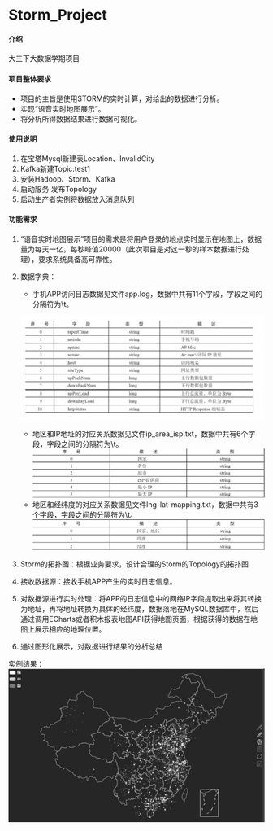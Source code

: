 # Storm_Project

#### 介绍
大三下大数据学期项目

#### 项目整体要求

- 项目的主旨是使用STORM的实时计算，对给出的数据进行分析。
- 实现“语音实时地图展示”。
- 将分析所得数据结果进行数据可视化。
#### 使用说明

1.  在宝塔Mysql新建表Location、InvalidCity
2.  Kafka新建Topic:test1
3.  安装Hadoop、Storm、Kafka
4.  启动服务 发布Topology
5.  启动生产者实例将数据放入消息队列

#### 功能需求

1.  “语音实时地图展示”项目的需求是将用户登录的地点实时显示在地图上，数据量为每天一亿，每秒峰值20000（此次项目是对这一秒的样本数据进行处理），要求系统具备高可靠性。
2.  数据字典：
    - 手机APP访问日志数据见文件app.log，数据中共有11个字段，字段之间的分隔符为\t。

    ![实例结果](./app-data.png)
    - 地区和IP地址的对应关系数据见文件ip_area_isp.txt，数据中共有6个字段，字段之间的分隔符为\t。
    ![实例结果](./ip-data.png)
    - 地区和经纬度的对应关系数据见文件lng-lat-mapping.txt，数据中共有3个字段，字段之间的分隔符为\t。
    ![实例结果](./lng-lat-data.png)
3.  Storm的拓扑图：根据业务要求，设计合理的Storm的Topology的拓扑图
4.  接收数据源：接收手机APP产生的实时日志信息。
5. 对数据源进行实时处理：将APP的日志信息中的网络IP字段提取出来将其转换为地址，再将地址转换为具体的经纬度，数据落地在MySQL数据库中，然后通过调用ECharts或者积木报表地图API获得地图页面，根据获得的数据在地图上展示相应的地理位置。
6. 通过图形化展示，对数据进行结果的分析总结

实例结果：
   ![实例结果](./res-example.png)
